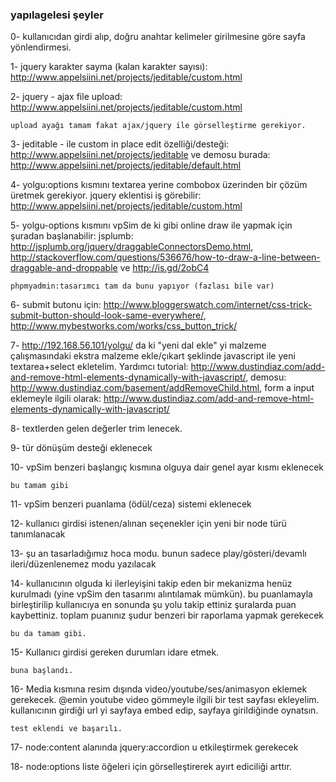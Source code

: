 ### yapılagelesi şeyler

0- kullanıcıdan girdi alıp, doğru anahtar kelimeler girilmesine göre sayfa
yönlendirmesi.

1- jquery karakter sayma (kalan karakter sayısı):
http://www.appelsiini.net/projects/jeditable/custom.html

2- jquery - ajax file upload:
http://www.appelsiini.net/projects/jeditable/custom.html 
	
	upload ayağı tamam fakat ajax/jquery ile görselleştirme gerekiyor.

3- jeditable - ile custom in place edit özelliği/desteği:
http://www.appelsiini.net/projects/jeditable ve demosu burada:
http://www.appelsiini.net/projects/jeditable/default.html

4- yolgu:options kısmını textarea yerine combobox üzerinden bir çözüm üretmek
gerekiyor. jquery eklentisi iş görebilir:
http://www.appelsiini.net/projects/jeditable/custom.html

5- yolgu-options kısmını vpSim de ki gibi online draw ile yapmak için şuradan
başlanabilir: jsplumb: http://jsplumb.org/jquery/draggableConnectorsDemo.html,
http://stackoverflow.com/questions/536676/how-to-draw-a-line-between-draggable-and-droppable
ve http://is.gd/2obC4 

	phpmyadmin:tasarımcı tam da bunu yapıyor (fazlası bile var)

6- submit butonu için: http://www.bloggerswatch.com/internet/css-trick-submit-button-should-look-same-everywhere/, http://www.mybestworks.com/works/css_button_trick/
 

7- http://192.168.56.101/yolgu/ da ki "yeni dal ekle" yi malzeme çalışmasındaki
ekstra malzeme ekle/çıkart şeklinde javascript ile yeni textarea+select
ekletelim. Yardımcı tutorial:
http://www.dustindiaz.com/add-and-remove-html-elements-dynamically-with-javascript/,
demosu: http://www.dustindiaz.com/basement/addRemoveChild.html, form a input
eklemeyle ilgili olarak:
http://www.dustindiaz.com/add-and-remove-html-elements-dynamically-with-javascript/

8- textlerden gelen değerler trim lenecek.

9- tür dönüşüm desteği eklenecek

10- vpSim benzeri başlangıç kısmına olguya dair genel ayar kısmı eklenecek

	bu tamam gibi

11- vpSim benzeri puanlama (ödül/ceza) sistemi eklenecek

12- kullanıcı girdisi istenen/alınan seçenekler için yeni bir node türü
tanımlanacak

13- şu an tasarladığımız hoca modu. bunun sadece play/gösteri/devamlı
ileri/düzenlenemez modu yazılacak

14- kullanıcının olguda ki ilerleyişini takip eden bir mekanizma henüz kurulmadı
(yine vpSim den tasarımı alıntılamak mümkün). bu puanlamayla birleştirilip
kullanıcıya en sonunda şu yolu takip ettiniz şuralarda puan kaybettiniz. toplam
puanınız şudur benzeri bir raporlama yapmak gerekecek

	bu da tamam gibi.

15- Kullanıcı girdisi gereken durumları idare etmek.

	buna başlandı.

16- Media kısmına resim dışında video/youtube/ses/animasyon eklemek gerekecek. @emin youtube video gömmeyle ilgili bir test sayfası ekleyelim. kullanıcının girdiği url yi sayfaya embed edip, sayfaya girildiğinde oynatsın.

	test eklendi ve başarılı.

17- node:content alanında jquery:accordion u etkileştirmek gerekecek

18- node:options liste öğeleri için görselleştirerek ayırt ediciliği arttır.

